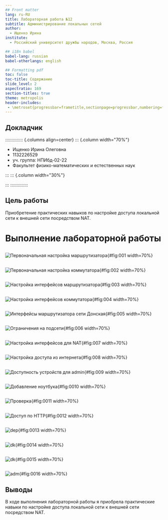 ```yaml
---
## Front matter
lang: ru-RU
title: Лабораторная работа №12
subtitle: Администрирование локальных сетей
author:
  - Ищенко Ирина
institute:
  - Российский университет дружбы народов, Москва, Россия

## i18n babel
babel-lang: russian
babel-otherlangs: english

## Formatting pdf
toc: false
toc-title: Содержание
slide_level: 2
aspectratio: 169
section-titles: true
theme: metropolis
header-includes:
 - \metroset{progressbar=frametitle,sectionpage=progressbar,numbering=fraction}
---
```


## Докладчик

:::::::::::::: {.columns align=center}
::: {.column width="70%"}

  * Ищенко Ирина Олеговна
  * 1132226529
  * уч. группа: НПИбд-02-22
  * Факультет физико-математических и естественных наук

:::
::: {.column width="30%"}

:::
::::::::::::::


## Цель работы

Приобретение практических навыков по настройке доступа локальной сети к внешней сети посредством NAT.

# Выполнение лабораторной работы

##

![Первоначальная настройка маршрутизатора](image/1.png){#fig:001 width=70%}

##

![Первоначальная настройка коммутатора](image/2.png){#fig:002 width=70%}

##

![Настройка интерфейсов маршрутизатора](image/3.png){#fig:003 width=70%}

##

![Настройка интерфейсов коммутатора](image/4.png){#fig:004 width=70%}

##

![Интерфейсы маршрутизатора сети Донская](image/5.png){#fig:005 width=70%}

##

![Ограничения на подсети](image/6.png){#fig:006 width=70%}

##

![Настройка интерфейсов для NAT](image/7.png){#fig:007 width=70%}

##

![Настройка доступа из интернета](image/8.png){#fig:008 width=70%}

##

![Доступность устройств для admin](image/9.png){#fig:009 width=70%}

##

![Добавление ноутбука](image/11.png){#fig:0010 width=70%}

##

![Проверка](image/10.png){#fig:0011 width=70%}

##

![Доступ по HTTP](image/12.png){#fig:0012 width=70%}

##

![dep](image/13.png){#fig:0013 width=70%}

##

![dk](image/14.png){#fig:0014 width=70%}

##

![dk](image/15.png){#fig:0015 width=70%}

##

![adm](image/16.png){#fig:0016 width=70%}

## Выводы

В ходе выполнения лабораторной работы я приобрела практические навыки по настройке доступа локальной сети к внешней сети посредством NAT.
